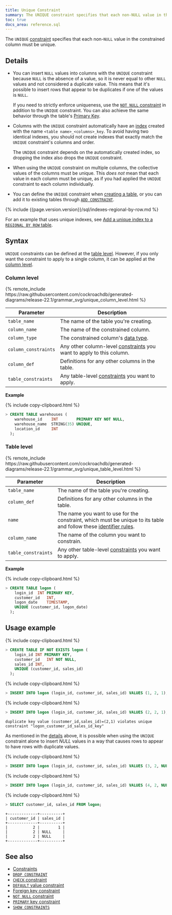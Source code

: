 ```yaml
---
title: Unique Constraint
summary: The UNIQUE constraint specifies that each non-NULL value in the constrained column must be unique.
toc: true
docs_area: reference.sql
---
```


The `UNIQUE` [constraint](constraints.html) specifies that each non-`NULL` value in the constrained column must be unique.


## Details

- You can insert `NULL` values into columns with the `UNIQUE` constraint because `NULL` is the absence of a value, so it is never equal to other `NULL` values and not considered a duplicate value. This means that it's possible to insert rows that appear to be duplicates if one of the values is `NULL`.

    If you need to strictly enforce uniqueness, use the [`NOT NULL` constraint](not-null.html) in addition to the `UNIQUE` constraint. You can also achieve the same behavior through the table's [Primary Key](primary-key.html).

- Columns with the `UNIQUE` constraint automatically have an [index](indexes.html) created with the name `<table name>_<columns>_key`. To avoid having two identical indexes, you should not create indexes that exactly match the `UNIQUE` constraint's columns and order.

    The `UNIQUE` constraint depends on the automatically created index, so dropping the index also drops the `UNIQUE` constraint.

- When using the `UNIQUE` constraint on multiple columns, the collective values of the columns must be unique. This *does not* mean that each value in each column must be unique, as if you had applied the `UNIQUE` constraint to each column individually.

- You can define the `UNIQUE` constraint when [creating a table](#syntax), or you can add it to existing tables through [`ADD CONSTRAINT`](add-constraint.html#add-the-unique-constraint).

{% include {{page.version.version}}/sql/indexes-regional-by-row.md %}

For an example that uses unique indexes, see [Add a unique index to a `REGIONAL BY ROW` table](add-constraint.html#add-a-unique-index-to-a-regional-by-row-table).

## Syntax

`UNIQUE` constraints can be defined at the [table level](#table-level). However, if you only want the constraint to apply to a single column, it can be applied at the [column level](#column-level).

### Column level

<div>
{% remote_include https://raw.githubusercontent.com/cockroachdb/generated-diagrams/release-22.1/grammar_svg/unique_column_level.html %}
</div>

Parameter | Description
----------|------------
`table_name` | The name of the table you're creating.
`column_name` | The name of the constrained column.
`column_type` | The constrained column's [data type](data-types.html).
`column_constraints` | Any other column-level [constraints](constraints.html) you want to apply to this column.
`column_def` | Definitions for any other columns in the table.
`table_constraints` | Any table-level [constraints](constraints.html) you want to apply.

**Example**

{% include copy-clipboard.html %}
~~~ sql
> CREATE TABLE warehouses (
    warehouse_id    INT        PRIMARY KEY NOT NULL,
    warehouse_name  STRING(35) UNIQUE,
    location_id     INT
  );
~~~

### Table level

<div>
{% remote_include https://raw.githubusercontent.com/cockroachdb/generated-diagrams/release-22.1/grammar_svg/unique_table_level.html %}
</div>

Parameter | Description
----------|------------
`table_name` | The name of the table you're creating.
`column_def` | Definitions for any other columns in the table.
`name` | The name you want to use for the constraint, which must be unique to its table and follow these [identifier rules](keywords-and-identifiers.html#identifiers).
`column_name` | The name of the column you want to constrain.
`table_constraints` | Any other table-level [constraints](constraints.html) you want to apply.

**Example**

{% include copy-clipboard.html %}
~~~ sql
> CREATE TABLE logon (
    login_id  INT PRIMARY KEY,
    customer_id   INT,
    logon_date    TIMESTAMP,
    UNIQUE (customer_id, logon_date)
  );
~~~

## Usage example

{% include copy-clipboard.html %}
~~~ sql
> CREATE TABLE IF NOT EXISTS logon (
    login_id INT PRIMARY KEY,
    customer_id   INT NOT NULL,
    sales_id INT,
    UNIQUE (customer_id, sales_id)
  );
~~~

{% include copy-clipboard.html %}
~~~ sql
> INSERT INTO logon (login_id, customer_id, sales_id) VALUES (1, 2, 1);
~~~

{% include copy-clipboard.html %}
~~~ sql
> INSERT INTO logon (login_id, customer_id, sales_id) VALUES (2, 2, 1);
~~~

~~~
duplicate key value (customer_id,sales_id)=(2,1) violates unique constraint "logon_customer_id_sales_id_key"
~~~

As mentioned in the [details](#details) above, it is possible when using the `UNIQUE` constraint alone to insert *NULL* values in a way that causes rows to appear to have rows with duplicate values.

{% include copy-clipboard.html %}
~~~ sql
> INSERT INTO logon (login_id, customer_id, sales_id) VALUES (3, 2, NULL);
~~~

{% include copy-clipboard.html %}
~~~ sql
> INSERT INTO logon (login_id, customer_id, sales_id) VALUES (4, 2, NULL);
~~~

{% include copy-clipboard.html %}
~~~ sql
> SELECT customer_id, sales_id FROM logon;
~~~

~~~
+-------------+----------+
| customer_id | sales_id |
+-------------+----------+
|           2 |        1 |
|           2 | NULL     |
|           2 | NULL     |
+-------------+----------+
~~~

## See also

- [Constraints](constraints.html)
- [`DROP CONSTRAINT`](drop-constraint.html)
- [`CHECK` constraint](check.html)
- [`DEFAULT` value constraint](default-value.html)
- [Foreign key constraint](foreign-key.html)
- [`NOT NULL` constraint](not-null.html)
- [`PRIMARY` key constraint](primary-key.html)
- [`SHOW CONSTRAINTS`](show-constraints.html)
